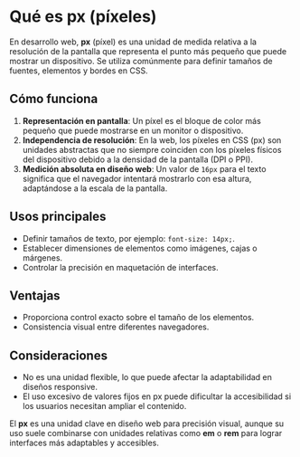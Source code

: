 # Qué es px (píxeles)

En desarrollo web, **px** (píxel) es una unidad de medida relativa a la resolución de la pantalla que representa el punto más pequeño que puede mostrar un dispositivo. Se utiliza comúnmente para definir tamaños de fuentes, elementos y bordes en CSS.

## Cómo funciona
1. **Representación en pantalla**: Un píxel es el bloque de color más pequeño que puede mostrarse en un monitor o dispositivo.
2. **Independencia de resolución**: En la web, los píxeles en CSS (px) son unidades abstractas que no siempre coinciden con los píxeles físicos del dispositivo debido a la densidad de la pantalla (DPI o PPI).
3. **Medición absoluta en diseño web**: Un valor de `16px` para el texto significa que el navegador intentará mostrarlo con esa altura, adaptándose a la escala de la pantalla.

## Usos principales
- Definir tamaños de texto, por ejemplo: `font-size: 14px;`.
- Establecer dimensiones de elementos como imágenes, cajas o márgenes.
- Controlar la precisión en maquetación de interfaces.

## Ventajas
- Proporciona control exacto sobre el tamaño de los elementos.
- Consistencia visual entre diferentes navegadores.

## Consideraciones
- No es una unidad flexible, lo que puede afectar la adaptabilidad en diseños responsive.
- El uso excesivo de valores fijos en px puede dificultar la accesibilidad si los usuarios necesitan ampliar el contenido.

El **px** es una unidad clave en diseño web para precisión visual, aunque su uso suele combinarse con unidades relativas como **em** o **rem** para lograr interfaces más adaptables y accesibles.

